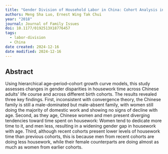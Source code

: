```yaml
---
title: "Gender Division of Household Labor in China: Cohort Analysis in Life Course Patterns"
authors: Meng Sha Luo, Ernest Wing Tak Chui
year: "2018"
journal: Journal of Family Issues
doi: 10.1177/0192513X18776457
tags:
  - labor-division
  - China
date created: 2024-12-16
date modified: 2024-12-16
---
```


## Abstract

Using hierarchical age–period–cohort growth curve models, this study assesses changes in gender disparities in housework time across Chinese adults' life course and across different birth cohorts. The results revealed three key findings. First, inconsistent with convergence theory, the Chinese family is still a male-dominated but male-absent family, with women still doing the majority of domestic work and showing no signs of decline with age. Second, as they age, Chinese women and men present diverging tendencies toward time spent on housework: Women tend to dedicate more time to it, and men less, resulting in a widening gender gap in housework with age. Third, although recent cohorts present lower levels of housework time than previous cohorts, this is because men from recent cohorts are doing less housework, while their female counterparts are doing almost as much as women from earlier cohorts.
